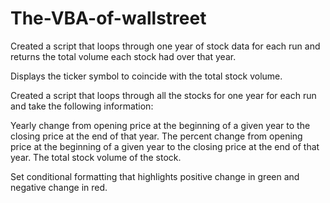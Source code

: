 # The-VBA-of-wallstreet
Created a script that loops through one year of stock data for each run and returns the total volume each stock had over that year.

Displays the ticker symbol to coincide with the total stock volume.

Created a script that loops through all the stocks for one year for each run and take the following information:

Yearly change from opening price at the beginning of a given year to the closing price at the end of that year.
The percent change from opening price at the beginning of a given year to the closing price at the end of that year.
The total stock volume of the stock.


Set conditional formatting that highlights positive change in green and negative change in red.
